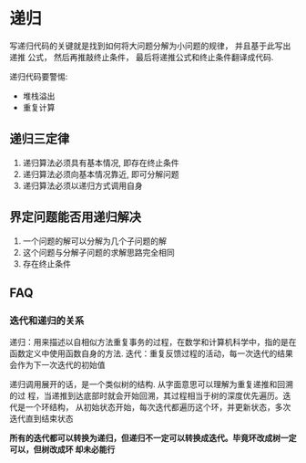 # 递归
写递归代码的关键就是找到如何将大问题分解为小问题的规律， 并且基于此写出递推
公式， 然后再推敲终止条件， 最后将递推公式和终止条件翻译成代码.

递归代码要警惕:
- 堆栈溢出
- 重复计算

## 递归三定律
1. 递归算法必须具有基本情况, 即存在终止条件
2. 递归算法必须向基本情况靠近, 即可分解问题
3. 递归算法必须以递归方式调用自身

## 界定问题能否用递归解决
1. 一个问题的解可以分解为几个子问题的解
2. 这个问题与分解子问题的求解思路完全相同
3. 存在终止条件

## FAQ
### 迭代和递归的关系
递归：用来描述以自相似方法重复事务的过程，在数学和计算机科学中，指的是在函数定义中使用函数自身的方法.
迭代：重复反馈过程的活动，每一次迭代的结果会作为下一次迭代的初始值

递归调用展开的话，是一个类似树的结构. 从字面意思可以理解为重复递推和回溯的过
程，当递推到达底部时就会开始回溯，其过程相当于树的深度优先遍历。迭代是一个环结构，
从初始状态开始，每次迭代都遍历这个环，并更新状态，多次迭代直到结束状态

**所有的迭代都可以转换为递归，但递归不一定可以转换成迭代。毕竟环改成树一定可以，但树改成环
却未必能行**